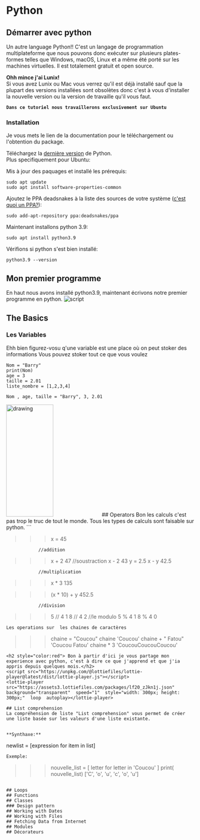 # Python 

## Démarrer avec python
Un autre language Python!!
C'est un langage de programmation multiplateforme que nous pouvons donc exécuter sur plusieurs plates-formes telles que Windows, macOS, Linux et a même été porté sur les machines virtuelles. Il est totalement gratuit et open source.

**Ohh mince j'ai Lunix!**  
Si vous avez Lunix ou Mac vous verrez qu'il est déjà installé sauf que la plupart des versions installées sont obsolètes donc c'est à vous d'installer la nouvelle version ou la version de travaille qu'il vous faut.

**`Dans ce tutoriel nous travaillerons exclusivement sur Ubuntu `**
### Installation
Je vous mets le lien de la documentation pour le téléchargement ou l'obtention du package.

Téléchargez la [ dernière version](https://www.python.org/) de Python.  
Plus specifiquement pour Ubuntu:

Mis à jour des paquages et installé les prérequis:
```
sudo apt update
sudo apt install software-properties-common
```
Ajoutez le PPA deadsnakes à la liste des sources de votre système ([c'est quoi un PPA?](https://doc.ubuntu-fr.org/ppa)):
```
sudo add-apt-repository ppa:deadsnakes/ppa
```
Maintenant installons python 3.9: 
```
sudo apt install python3.9
```
Vérifions si python s'est bien installé:
```
python3.9 --version
```
## Mon premier programme
En haut nous avons installé python3.9, maintenant écrivons notre premier programme en python.
![script](../../img/hello_world.gif?raw=true "Title")

## The Basics
### Les Variables
Ehh bien figurez-vosu q'une variable est une place où on peut stoker des informations
Vous pouvez stoker tout ce que vous voulez
```
Nom = "Barry"
print(Nom)
age = 3
taille = 2.01
liste_nombre = [1,2,3,4]

Nom , age, taille = "Barry", 3, 2.01
```
<img src="../../img/variables.gif" alt="drawing" style="width:50%; height:300px"/>
## Operators
Bon les calculs c'est pas trop le truc de tout le monde. Tous les types de calculs sont faisable sur python.
```

>>> x = 45
    
                //addition
>>> x + 2
47
                //soustraction
>>> x - 2
43
>>> y = 2.5
>>> x - y
42.5

                //multiplication
>>> x * 3
135

>>> (x * 10) + y
452.5

                //division
>>> 5 // 4
1
>>> 8 // 4
2
                //le modulo
>>> 5 % 4
1
>>> 8 % 4
0
```
Les operations sur  les chaines de caractères
```
>>> chaine = "Coucou"
>>> chaine
'Coucou'
>>> chaine + " Fatou"
'Coucou Fatou'
>>> chaine * 3
'CoucouCoucouCoucou'
```
<h2 style="color:red"> Bon à partir d'ici je vous partage mon experience avec python, c'est à dire ce que j'apprend et que j'ia appris depuis quelques mois.</h2>
<script src="https://unpkg.com/@lottiefiles/lottie-player@latest/dist/lottie-player.js"></script>
<lottie-player src="https://assets3.lottiefiles.com/packages/lf20_zJkn1j.json"  background="transparent"  speed="1"  style="width: 300px; height: 300px;"  loop  autoplay></lottie-player>

## List comprehension
La compréhension de liste "List comprehension" vous permet de créer une liste basée sur les valeurs d'une liste existante.


**Synthaxe:**

```
newlist = [expression for item in list]
``` 
Exemple:
```
>>> nouvelle_list = [ letter for letter in 'Coucou' ]
>>> print( nouvelle_list)
['C', 'o', 'u', 'c', 'o', 'u']

```

## Loops
## Functions
## Classes
### Design pattern
## Working with Dates
## Working with Files
## Fetching Data from Internet
## Modules
## Décorateurs

